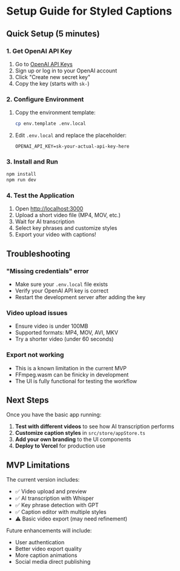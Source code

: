 # Setup Guide for Styled Captions

## Quick Setup (5 minutes)

### 1. Get OpenAI API Key
1. Go to [OpenAI API Keys](https://platform.openai.com/api-keys)
2. Sign up or log in to your OpenAI account
3. Click "Create new secret key"
4. Copy the key (starts with `sk-`)

### 2. Configure Environment
1. Copy the environment template:
   ```bash
   cp env.template .env.local
   ```

2. Edit `.env.local` and replace the placeholder:
   ```
   OPENAI_API_KEY=sk-your-actual-api-key-here
   ```

### 3. Install and Run
```bash
npm install
npm run dev
```

### 4. Test the Application
1. Open [http://localhost:3000](http://localhost:3000)
2. Upload a short video file (MP4, MOV, etc.)
3. Wait for AI transcription
4. Select key phrases and customize styles
5. Export your video with captions!

## Troubleshooting

### "Missing credentials" error
- Make sure your `.env.local` file exists
- Verify your OpenAI API key is correct
- Restart the development server after adding the key

### Video upload issues
- Ensure video is under 100MB
- Supported formats: MP4, MOV, AVI, MKV
- Try a shorter video (under 60 seconds)

### Export not working
- This is a known limitation in the current MVP
- FFmpeg.wasm can be finicky in development
- The UI is fully functional for testing the workflow

## Next Steps

Once you have the basic app running:

1. **Test with different videos** to see how AI transcription performs
2. **Customize caption styles** in `src/store/appStore.ts`
3. **Add your own branding** to the UI components
4. **Deploy to Vercel** for production use

## MVP Limitations

The current version includes:
- ✅ Video upload and preview
- ✅ AI transcription with Whisper
- ✅ Key phrase detection with GPT
- ✅ Caption editor with multiple styles
- ⚠️ Basic video export (may need refinement)

Future enhancements will include:
- User authentication
- Better video export quality
- More caption animations
- Social media direct publishing
